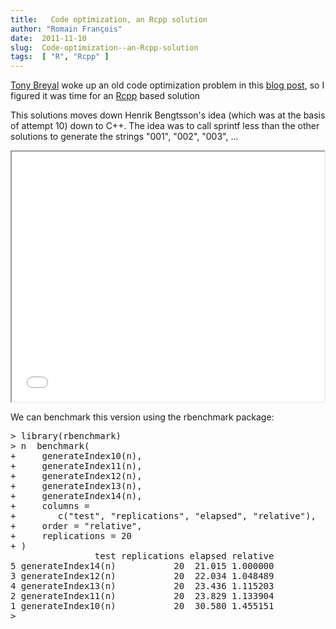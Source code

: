 ```yaml
---
title:   Code optimization, an Rcpp solution
author: "Romain François"
date:  2011-11-10
slug:  Code-optimization--an-Rcpp-solution
tags:  [ "R", "Rcpp" ]
---
```

<div class="post-content">
<p><a href="http://tonybreyal.wordpress.com/">Tony Breyal</a> woke up an old code optimization problem in this <a href="http://tonybreyal.wordpress.com/2011/11/02/code-optimization-one-r-problem-ten-solutions-%E2%80%93-now-eleven-2/">blog post</a>, so I figured it was time for an <a href="http://dirk.eddelbuettel.com/code/rcpp.html">Rcpp</a> based solution</p>

<p>This solutions moves down Henrik Bengtsson's idea (which was at the basis of attempt 10) down to C++. The idea was to call sprintf less than the other solutions to generate the strings "001", "002", "003", ...</p>


<iframe src="/public/packages/Rcpp/generateIndex14_2.html" height="400" width="500"></iframe>

<p>We can benchmark this version using the rbenchmark package:</p>

<pre>
&gt; library(rbenchmark)
&gt; n  benchmark(
+     generateIndex10(n), 
+     generateIndex11(n),
+     generateIndex12(n), 
+     generateIndex13(n),
+     generateIndex14(n),
+     columns = 
+        c("test", "replications", "elapsed", "relative"),
+     order = "relative",
+     replications = 20
+ )
                test replications elapsed relative
5 generateIndex14(n)           20  21.015 1.000000
3 generateIndex12(n)           20  22.034 1.048489
4 generateIndex13(n)           20  23.436 1.115203
2 generateIndex11(n)           20  23.829 1.133904
1 generateIndex10(n)           20  30.580 1.455151
&gt;    

</pre>
</div>
